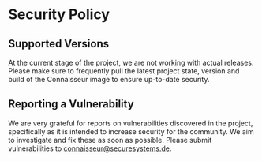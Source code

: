 # Security Policy

## Supported Versions

At the current stage of the project, we are not working with actual releases. Please make sure to frequently pull the latest project state, version and build of the Connaisseur image to ensure up-to-date security.

## Reporting a Vulnerability

We are very grateful for reports on vulnerabilities discovered in the project, specifically as it is intended to increase security for the community. We aim to investigate and fix these as soon as possible. Please submit vulnerabilities to [connaisseur@securesystems.de](mailto:connaisseur@securesystems.de).
